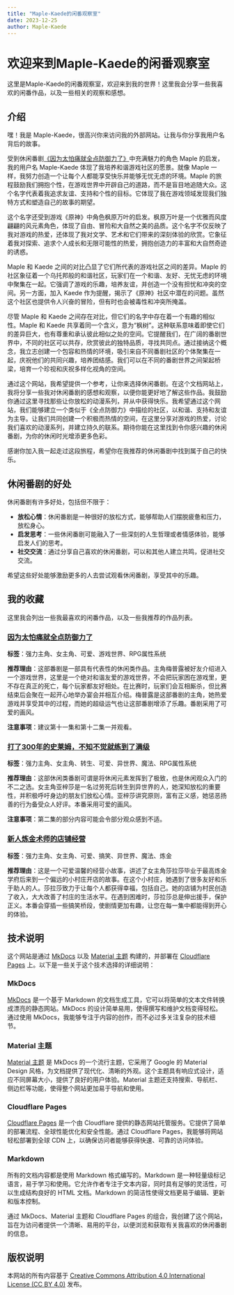 ```yaml
---
title: "Maple-Kaede的闲番观察室"
date: 2023-12-25
author: Maple-Kaede
---
```


# 欢迎来到Maple-Kaede的闲番观察室

这里是Maple-Kaede的闲番观察室，欢迎来到我的世界！这里我会分享一些我喜欢的闲番作品，以及一些相关的观察和感想。

## 介绍

嘿！我是 Maple-Kaede，很高兴你来访问我的外部网站。让我与你分享我用户名背后的故事。

受到休闲番剧[《因为太怕痛就全点防御力了》](番剧分析/《全点防御力》观后感.md)中充满魅力的角色 Maple 的启发，我的用户名 Maple-Kaede 体现了我培养和谐游戏社区的愿景。就像 Maple 一样，我努力创造一个让每个人都能享受快乐并能够无忧无虑的环境。Maple 的旅程鼓励我们拥抱个性，在游戏世界中开辟自己的道路，而不是盲目地追随大众。这个名字代表着我追求友谊、支持和个性的目标。它体现了我在游戏领域发现我们独特方式和塑造自己的故事的期望。

这个名字还受到游戏《原神》中角色枫原万叶的启发。枫原万叶是一个优雅而风度翩翩的风元素角色，体现了自由、冒险和大自然之美的品质。这个名字不仅反映了我对游戏的热爱，还体现了我对文学、艺术和它们带来的深刻体验的欣赏。它象征着我对探索、追求个人成长和无限可能性的热爱，拥抱创造力的丰富和大自然奇迹的诱惑。

Maple 和 Kaede 之间的对比凸显了它们所代表的游戏社区之间的差异。Maple 的社区象征着一个乌托邦般的和谐社区，玩家们在一个和谐、友好、无忧无虑的环境中聚集在一起。它强调了游戏的乐趣，培养友谊，并创造一个没有担忧和冲突的空间。另一方面，加入 Kaede 作为提醒，揭示了《原神》社区中潜在的问题。虽然这个社区也提供令人兴奋的冒险，但有时也会被毒性和冲突所掩盖。

尽管 Maple 和 Kaede 之间存在对比，但它们的名字中存在着一个有趣的相似性。Maple 和 Kaede 共享着同一个含义，意为“枫树”。这种联系意味着即使它们的差异巨大，也有尊重和承认彼此相似之处的空间。它提醒我们，在广阔的番剧世界中，不同的社区可以共存，欣赏彼此的独特品质，寻找共同点。通过接纳这个概念，我立志创建一个包容和热情的环境，吸引来自不同番剧社区的个体聚集在一起，庆祝他们的共同兴趣，培养团结感。我们可以在不同的番剧世界之间架起桥梁，培育一个珍视和庆祝多样化视角的空间。

通过这个网站，我希望提供一个参考，让你来选择休闲番剧。在这个文档网站上，我将分享一些我对休闲番剧的感想和观察，以便你能更好地了解这些作品。我鼓励你通过这里寻找那些让你放松的动漫系列，并从中获得快乐。我希望通过这个网站，我们能够建立一个类似于《全点防御力》中描绘的社区，以和谐、支持和友谊为主导。让我们共同创建一个积极而热情的空间，在这里分享对游戏的热爱，讨论我们喜欢的动漫系列，并建立持久的联系。期待你能在这里找到令你感兴趣的休闲番剧，为你的休闲时光增添更多色彩。

感谢你加入我一起走过这段旅程，希望你在我推荐的休闲番剧中找到属于自己的快乐。

## 休闲番剧的好处

休闲番剧有许多好处，包括但不限于：

- **放松心情**：休闲番剧是一种很好的放松方式，能够帮助人们摆脱疲惫和压力，放松身心。
- **启发思考**：一些休闲番剧可能融入了一些深刻的人生哲理或者情感体验，能够启发人们的思考。
- **社交交流**：通过分享自己喜欢的休闲番剧，可以和其他人建立共鸣，促进社交交流。

希望这些好处能够激励更多的人去尝试观看休闲番剧，享受其中的乐趣。

## 我的收藏

这里我会列出一些我最喜欢的闲番作品，以及一些我推荐的作品列表。

### [**因为太怕痛就全点防御力了**](番剧分析/《全点防御力》观后感.md)

**标签**：强力主角、女主角、可爱、游戏世界、RPG属性系统

**推荐理由**：这部番剧是一部具有代表性的休闲类作品。主角梅普露被好友介绍进入一个游戏世界，这里是一个绝对和谐友爱的游戏世界，不会把玩家困在游戏里，更不存在真正的死亡，每个玩家都友好相处。在比赛时，玩家们会互相厮杀，但比赛结束后会聚在一起开心地举办宴会并相互介绍。梅普露是这部番剧的主角，她热爱游戏并享受其中的过程，而她的超级运气也让这部番剧增添了乐趣。番剧采用了可爱的画风。

**注意事项**：建议第十一集和第十二集一并观看。

### [**打了300年的史莱姆，不知不觉就练到了满级**](番剧分析/《打了三百年史莱姆》观后感.md)

**标签**：强力主角、女主角、转生、可爱、异世界、魔法、RPG属性系统

**推荐理由**：这部休闲类番剧可谓是将休闲元素发挥到了极致，也是休闲观众入门的不二之选。女主角亚梓莎是一名过劳死后转生到异世界的人，她深知放松的重要性，并积极呼吁身边的朋友们放松心情。亚梓莎讲究原则，富有正义感，她惩恶扬善的行为备受众人好评。本番采用可爱的画风。

**注意事项**：第二集的部分内容可能会令部分观众感到不适。

### [**新人炼金术师的店铺经营**](番剧分析/《新人炼金术师的店铺经营》观后感.md)

**标签**：强力主角、女主角、可爱、搞笑、异世界、魔法、炼金

**推荐理由**：这是一个可爱温馨的经营小故事，讲述了女主角莎拉莎毕业于最高炼金学府后来到一个偏远的小村庄开店的故事。在这个小村庄，她遇到了很多友好和乐于助人的人。莎拉莎致力于让每个人都获得幸福，包括自己。她的店铺为村民创造了收入，大大改善了村庄的生活水平。在遇到困难时，莎拉莎总是伸出援手，保护正义。本番会穿插一些搞笑桥段，使剧情更加有趣，让您在每一集中都能得到开心的体验。

## 技术说明

这个网站是通过 [MkDocs](https://www.mkdocs.org/) 以及 [Material 主题](https://squidfunk.github.io/mkdocs-material/) 构建的，并部署在 [Cloudflare Pages](https://pages.cloudflare.com/) 上。以下是一些关于这个技术选择的详细说明：

### MkDocs

[MkDocs](https://www.mkdocs.org/) 是一个基于 Markdown 的文档生成工具，它可以将简单的文本文件转换成漂亮的静态网站。MkDocs 的设计简单易用，使得撰写和维护文档变得轻松。通过使用 MkDocs，我能够专注于内容的创作，而不必过多关注复杂的技术细节。

### Material 主题

[Material 主题](https://squidfunk.github.io/mkdocs-material/) 是 MkDocs 的一个流行主题，它采用了 Google 的 Material Design 风格，为文档提供了现代化、清晰的外观。这个主题具有响应式设计，适应不同屏幕大小，提供了良好的用户体验。Material 主题还支持搜索、导航栏、侧边栏等功能，使得整个网站更加易于导航和使用。

### Cloudflare Pages

[Cloudflare Pages](https://pages.cloudflare.com/) 是一个由 Cloudflare 提供的静态网站托管服务。它提供了简单的部署流程、全球性能优化和安全性能。通过 Cloudflare Pages，我能够将网站轻松部署到全球 CDN 上，以确保访问者能够获得快速、可靠的访问体验。

### Markdown

所有的文档内容都是使用 Markdown 格式编写的。Markdown 是一种轻量级标记语言，易于学习和使用。它允许作者专注于文本内容，同时具有足够的灵活性，可以生成结构良好的 HTML 文档。Markdown 的简洁性使得文档更易于编辑、更新和版本控制。

通过 MkDocs、Material 主题和 Cloudflare Pages 的组合，我创建了这个网站，旨在为访问者提供一个清晰、易用的平台，以便浏览和获取有关我喜欢的休闲番剧的信息。

## 版权说明

本网站的所有内容基于 [Creative Commons Attribution 4.0 International License (CC BY 4.0)](https://creativecommons.org/licenses/by/4.0/) 发布。